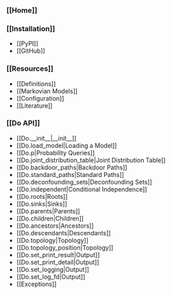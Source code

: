 ### [[Home]]

### [[Installation]]
* [[PyPI]]
* [[GitHub]]

### [[Resources]]
* [[Definitions]]
* [[Markovian Models]]
* [[Configuration]]
* [[Literature]]

### [[Do API]]
* [[Do.\_\_init\_\_|\_\_init\_\_]]
* [[Do.load_model|Loading a Model]]
* [[Do.p|Probability Queries]]
* [[Do.joint_distribution_table|Joint Distribution Table]]
* [[Do.backdoor_paths|Backdoor Paths]]
* [[Do.standard_paths|Standard Paths]]
* [[Do.deconfounding_sets|Deconfounding Sets]]
* [[Do.independent|Conditional Independence]]
* [[Do.roots|Roots]]
* [[Do.sinks|Sinks]]
* [[Do.parents|Parents]]
* [[Do.children|Children]]
* [[Do.ancestors|Ancestors]]
* [[Do.descendants|Descendants]]
* [[Do.topology|Topology]]
* [[Do.topology_position|Topology]]
* [[Do.set_print_result|Output]]
* [[Do.set_print_detail|Output]]
* [[Do.set_logging|Output]]
* [[Do.set_log_fd|Output]]
* [[Exceptions]]
